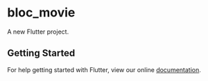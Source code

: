 # bloc_movie

A new Flutter project.

## Getting Started

For help getting started with Flutter, view our online
[documentation](https://flutter.io/).
